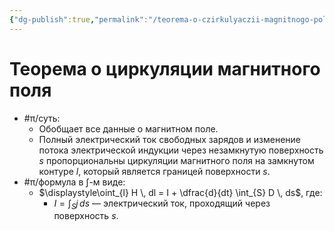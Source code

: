 ```yaml
---
{"dg-publish":true,"permalink":"/teorema-o-czirkulyaczii-magnitnogo-polya/","dgHomeLink":true,"dgPassFrontmatter":false,"dgShowLocalGraph":true,"dgShowBacklinks":true}
---
```



# Теорема о циркуляции магнитного поля

- #π/суть:
	- Обобщает все данные о магнитном поле.
	- Полный электрический ток свободных зарядов и изменение потока электрической индукции через незамкнутую поверхность $s$ пропорциональны циркуляции магнитного поля на замкнутом контуре $l$, который является границей поверхности $s$.
- #π/формула в $\int$-м виде:
	- $\displaystyle\oint_{l} H \, dl = I + \dfrac{d}{dt} \int_{S} D \, ds$, где:
		- $I=\displaystyle \int_{S} j \, ds$ — электрический ток, проходящий через поверхность $s$.
